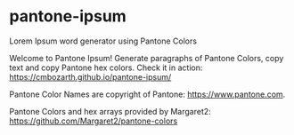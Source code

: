 # pantone-ipsum
Lorem Ipsum word generator using Pantone Colors

Welcome to Pantone Ipsum! Generate paragraphs of Pantone Colors, copy text and copy Pantone hex colors. Check it in action: https://cmbozarth.github.io/pantone-ipsum/

Pantone Color Names are copyright of Pantone: https://www.pantone.com.

Pantone Colors and hex arrays provided by Margaret2: https://github.com/Margaret2/pantone-colors
